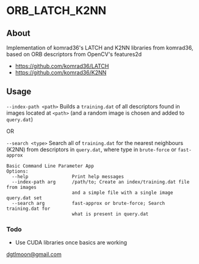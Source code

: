 # ORB_LATCH_K2NN

## About 

Implementation of komrad36's LATCH and K2NN libraries from komrad36, based on ORB descriptors from OpenCV's features2d

- https://github.com/komrad36/LATCH
- https://github.com/komrad36/K2NN

## Usage

`--index-path <path>` Builds a `training.dat` of all descriptors found in images located at `<path>` (and a random image is chosen and added to `query.dat`)

OR

`--search <type>` Search all of `training.dat` for the nearest neighbours (K2NN) from descriptors in `query.dat`, where type in `brute-force` or `fast-approx`


```
Basic Command Line Parameter App
Options:
  --help                Print help messages
  --index-path arg      /path/to; Create an index/training.dat file from images
                        and a simple file with a single image query.dat set
  --search arg          fast-approx or brute-force; Search training.dat for 
                        what is present in query.dat
```

  
### Todo

- Use CUDA libraries once basics are working

dgtlmoon@gmail.com
